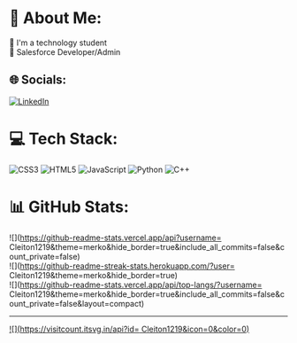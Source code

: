 # 💫 About Me:
🔭 I'm a technology student<br>🤝 Salesforce Developer/Admin<br>


## 🌐 Socials:
[![LinkedIn](https://img.shields.io/badge/LinkedIn-%230077B5.svg?logo=linkedin&logoColor=white)](https://linkedin.com/in/https://www.linkedin.com/in/cleiton-ferreira-937280218/) 

# 💻 Tech Stack:
![CSS3](https://img.shields.io/badge/css3-%231572B6.svg?style=for-the-badge&logo=css3&logoColor=white) ![HTML5](https://img.shields.io/badge/html5-%23E34F26.svg?style=for-the-badge&logo=html5&logoColor=white) ![JavaScript](https://img.shields.io/badge/javascript-%23323330.svg?style=for-the-badge&logo=javascript&logoColor=%23F7DF1E) ![Python](https://img.shields.io/badge/python-3670A0?style=for-the-badge&logo=python&logoColor=ffdd54) ![C++](https://img.shields.io/badge/c++-%2300599C.svg?style=for-the-badge&logo=c%2B%2B&logoColor=white)
# 📊 GitHub Stats:
![](https://github-readme-stats.vercel.app/api?username= Cleiton1219&theme=merko&hide_border=true&include_all_commits=false&count_private=false)<br/>
![](https://github-readme-streak-stats.herokuapp.com/?user= Cleiton1219&theme=merko&hide_border=true)<br/>
![](https://github-readme-stats.vercel.app/api/top-langs/?username= Cleiton1219&theme=merko&hide_border=true&include_all_commits=false&count_private=false&layout=compact)

---
[![](https://visitcount.itsvg.in/api?id= Cleiton1219&icon=0&color=0)](https://visitcount.itsvg.in)

<!-- Proudly created with GPRM ( https://gprm.itsvg.in ) -->